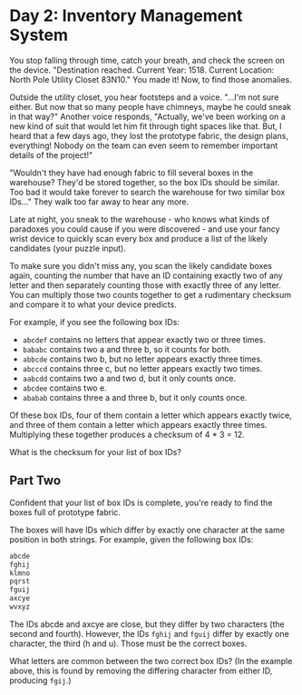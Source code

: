 # Day 2: Inventory Management System

You stop falling through time, catch your breath,
and check the screen on the device.
"Destination reached. Current Year: 1518.
Current Location: North Pole Utility Closet 83N10."
You made it! Now, to find those anomalies.

Outside the utility closet, you hear footsteps and a voice.
"...I'm not sure either. But now that so many people have chimneys,
maybe he could sneak in that way?"
Another voice responds, "Actually, we've been working on a new kind of
suit that would let him fit through tight spaces like that.
But, I heard that a few days ago, they lost the prototype fabric,
the design plans, everything!
Nobody on the team can even seem to remember important details of the project!"

"Wouldn't they have had enough fabric to fill several boxes in the warehouse?
They'd be stored together, so the box IDs should be similar.
Too bad it would take forever to search the warehouse for two similar box IDs..."
They walk too far away to hear any more.

Late at night, you sneak to the warehouse -
who knows what kinds of paradoxes you could cause if you were discovered -
and use your fancy wrist device to quickly scan every box
and produce a list of the likely candidates (your puzzle input).

To make sure you didn't miss any, you scan the likely candidate boxes again,
counting the number that have an ID containing exactly two of any letter and
then separately counting those with exactly three of any letter.
You can multiply those two counts together to get a rudimentary checksum
and compare it to what your device predicts.

For example, if you see the following box IDs:

- `abcdef` contains no letters that appear exactly two or three times.
- `bababc` contains two a and three b, so it counts for both.
- `abbcde` contains two b, but no letter appears exactly three times.
- `abcccd` contains three c, but no letter appears exactly two times.
- `aabcdd` contains two a and two d, but it only counts once.
- `abcdee` contains two e.
- `ababab` contains three a and three b, but it only counts once.

Of these box IDs, four of them contain a letter which appears exactly twice,
and three of them contain a letter which appears exactly three times.
Multiplying these together produces a checksum of 4 * 3 = 12.

What is the checksum for your list of box IDs?

## Part Two

Confident that your list of box IDs is complete,
you're ready to find the boxes full of prototype fabric.

The boxes will have IDs which differ by exactly one character at the same
position in both strings. For example, given the following box IDs:

```scala
abcde
fghij
klmno
pqrst
fguij
axcye
wvxyz
```

The IDs abcde and axcye are close, but they differ by two characters
(the second and fourth).
However, the IDs `fghij` and `fguij` differ by exactly one character,
the third (h and u). Those must be the correct boxes.

What letters are common between the two correct box IDs?
(In the example above, this is found by removing the differing
character from either ID, producing `fgij`.)

